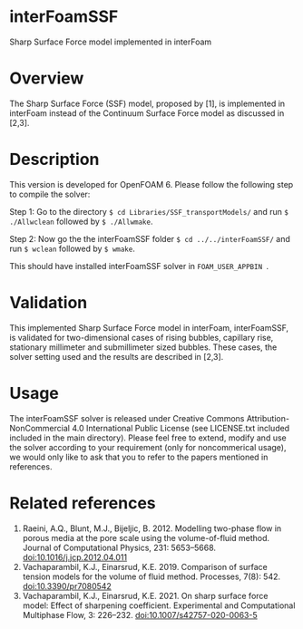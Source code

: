 # interFoamSSF
Sharp Surface Force model implemented in interFoam

# Overview
The Sharp Surface Force (SSF) model, proposed by [1], is implemented in interFoam instead of the Continuum Surface Force model as discussed in [2,3].

# Description
This version is developed for OpenFOAM 6. Please follow the following step to compile the solver:

Step 1: Go to the directory ```$ cd Libraries/SSF_transportModels/``` and run ``` $ ./Allwclean ``` followed by ``` $ ./Allwmake ```. 

Step 2: Now go the the interFoamSSF folder ```$ cd ../../interFoamSSF/``` and run ``` $ wclean ``` followed by ``` $ wmake ```.

This should have installed interFoamSSF solver in ```FOAM_USER_APPBIN ```.

# Validation 
This implemented Sharp Surface Force model in interFoam, interFoamSSF, is validated for two-dimensional cases of rising bubbles, capillary rise, stationary millimeter and submillimeter sized bubbles. These cases, the solver setting used and the results are described in [2,3].

# Usage
The interFoamSSF solver is released under Creative Commons Attribution-NonCommercial 4.0 International Public License (see LICENSE.txt included included in the main directory). Please feel free to extend, modify and use the solver according to your requirement (only for noncommerical usage), we would only like to ask that you to refer to the papers mentioned in references.

# Related references
1. Raeini, A.Q., Blunt, M.J., Bijeljic, B. 2012. Modelling two-phase flow in porous media at the pore scale using the volume-of-fluid method. Journal of Computational Physics, 231: 5653–5668. [doi:10.1016/j.jcp.2012.04.011](https://doi.org/10.1016/j.jcp.2012.04.011)
2. Vachaparambil, K.J., Einarsrud, K.E. 2019. Comparison of surface tension models for the volume of fluid method. Processes, 7(8): 542. [doi:10.3390/pr7080542](https://doi.org/10.3390/pr7080542)
3. Vachaparambil, K.J., Einarsrud, K.E. 2021. On sharp surface force model: Effect of sharpening coefficient. Experimental and Computational Multiphase Flow, 3: 226–232. [doi:10.1007/s42757-020-0063-5](https://doi.org/10.1007/s42757-020-0063-5)
